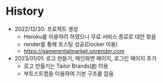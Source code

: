 # History
- 2022/12/30: 프로젝트 생성
  - Heroku를 이용하려 하였으나 무료 서비스 종료로 대안 찾음
  - render를 통해 호스팅 성공(Docker 이용)
  - https://gamerentalmarket.onrender.com
- 2023/01/01: 로고 만들기, 메인화면 페이지, 로그인 페이지 추가
  - 로고 만들기는 Tailor Brands([#](https://www.tailorbrands.com/)) 이용
  - 부트스트랩을 이용하여 기본 구조를 잡음